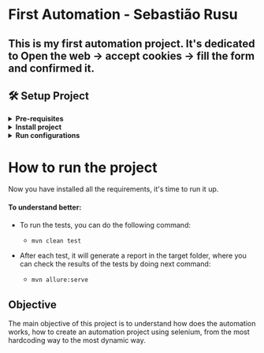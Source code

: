 # First Automation - Sebastião Rusu
This is my first automation project.
It's dedicated to Open the web -> accept cookies -> fill the form and confirmed it.
-----

## 🛠️ Setup Project

<details>
    <summary><b>Pre-requisites</b></summary>

- ### [**Java ♨️**](https://www.oracle.com/java/technologies/sdk-downloads.html )
- ### [**Maven** 🪶](https://maven.apache.org/)
  - ##### [MacOS ](https://formulae.brew.sh/formula/maven)
  - ##### [Windows 🪟](https://maven.apache.org/download.cgi)
- ### [**Allure** ✨](https://allurereport.org/docs/)
  - ##### [MacOs ](https://formulae.brew.sh/formula/allure)
  - ##### [Windows 🪟](https://allurereport.org/docs/install-for-windows/)
- ### [**Selenium** 🟢](https://www.selenium.dev/downloads/)
- ### [**JUnit** 🇯](https://maven.apache.org/surefire/maven-surefire-plugin/examples/junit-platform.html)
- ### **SonarLint** 📡
  - Plugin installed in the IDE itself
 </details>

<details>
    <summary><b>Install project</b></summary>

### ♨️ Java 21 or later

Please ensure the compatibility and optimal perfomance by installing java:
1. Visit the official Java SE Development Kit (JDK).
2. Download the latest JDK version for your operating system.
3. Run the installer and follow the on-screen instructions to complete the installation.

And verify the installation:
```bash
java -version
```

### 🛠️ Maven Setup

Installing maven on MacOS:

### 1. Install homebrew 🍺:
   - https://brew.sh/

#### With homebrew installed, start installing maven:

### 2. Install maven
 - Open terminal
 - Write the following command "brew install maven"
 - Wait for the installation to finish
 - Check if maven it's intalled by writing "mvn -version" or "brew list"
### 3. Check if Installed
```bash
mvn -version
```
or

```bash
brew list
```

## ⚠️ Allert  
##### If, after installing brew and maven, 
##### you open the terminal again and do "brew list" 
##### or "mvn -version" and "command not found mvn" or "command not found brew" appears,
##### install brew again and add those commands at the end of the installation:
- echo 'eval "$(/usr/local/bin/brew shellenv)"' >> ~/.zprofile
- eval "$(/usr/local/bin/brew shellenv)" 

Installing maven on Windows:

### 1. Download maven on Windows
   - https://maven.apache.org/download.cgi
   - Choose the latest version
   - Download the zip file
   - Extract the zip file to a directory of your choice
   - Add the bin directory to your system PATH for global access
   - Check if maven is installed by writing "mvn -version"

#### after you have installed all the requirements.
1. Clone the repository.

```git
git clone https://github.com/SebasRusuu/automation.git
```
2. Install dependencies and generate code.

```bash
mvn clean install -DskipTests
```
</details>



<details>
    <summary><b>Run configurations</b></summary>

### Selenium Properties
- Selenium properties are located in the `src/main/resources/selenium.properties`[selenium.properties](java-selenium4/exccelent/src/main/resources/selenium.properties).

| Variable(s)               | Value(s)            | Description                      |
|---------------------------|---------------------|----------------------------------|
| selenium.browser          | [Browser](#browser) | Browsers allowed                 |
| selenium.browser.headless | true\false          | Run the browser in headless mode |
| selenium.implicit.wait    | 5s                  | Driver implicit wait in Seconds  |
| selenium.page.fullscreen  | true\false          | Driver sets fullscreen or not    |
| selenium.wait.timeout     | 10s                 | Time to wait for a condition     |

<details>
    <summary>Browsers</summary>

### Browser

| Browser       | Name(s)                  |
|---------------|--------------------------|
| Google Chrome | googlechrome, chrome, gc |
| Firefox       | firefox, ff              |

</details>
</details>
  
# How to run the project 
Now you have installed all the requirements, it's time to run it up.

#### To understand better:
- To run the tests, you can do the following command:
  - ```bash
    mvn clean test
    ```
- After each test, it will generate a report in the target folder, 
where you can check the results of the tests by doing next command:
  - ```bash
    mvn allure:serve
    ```
## Objective
The main objective of this project is to understand how does the automation works,
how to create an automation project using selenium, from the most hardcoding way to the most dynamic way.
